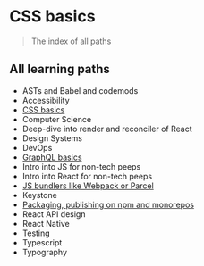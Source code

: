# CSS basics

> The index of all paths

## All learning paths

- ASTs and Babel and codemods
- Accessibility
- [CSS basics](https://github.com/Thinkmill-learning-paths/css-basics)
- Computer Science
- Deep-dive into render and reconciler of React
- Design Systems
- DevOps
- [GraphQL basics](https://github.com/Thinkmill-learning-paths/graphql-basics)
- Intro into JS for non-tech peeps
- Intro into React for non-tech peeps
- [JS bundlers like Webpack or Parcel](https://github.com/Thinkmill-learning-paths/js-bundlers)
- Keystone
- [Packaging, publishing on npm and monorepos](https://github.com/Thinkmill-learning-paths/npm-publish)
- React API design
- React Native
- Testing
- Typescript
- Typography
